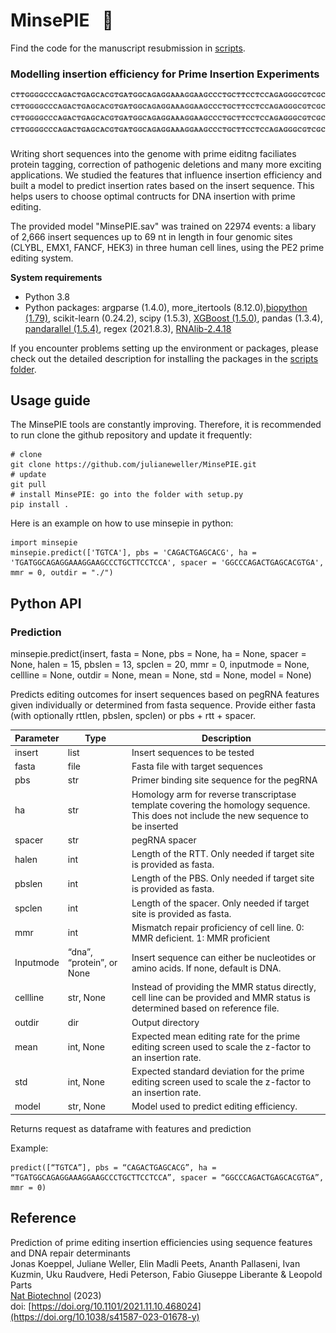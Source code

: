# MinsePIE  &nbsp; :pie:
Find the code for the manuscript resubmission in [scripts](https://github.com/julianeweller/MinsePIE/blob/main/scripts/modelling.py).

### Modelling insertion efficiency for Prime Insertion Experiments

![Alt Text](img/minsepie_animation.gif)
</br></br>
Writing short sequences into the genome with prime eiditng  faciliates protein tagging, correction of pathogenic deletions and many more exciting applications. We studied the features that influence insertion efficiency and built a model to predict insertion rates based on the insert sequence. This helps users to choose optimal contructs for DNA insertion with prime editing. 

The provided model "MinsePIE.sav" was trained on 22974 events: a libary of 2,666 insert sequences up to 69 nt in length in four genomic sites (CLYBL, EMX1, FANCF, HEK3) in three human cell lines, using the PE2 prime editing system.

**System requirements**

- Python 3.8
- Python packages: argparse (1.4.0), more_itertools (8.12.0),[biopython (1.79)](https://biopython.org/wiki/Download), scikit-learn (0.24.2), scipy (1.5.3), [XGBoost (1.5.0)](https://xgboost.readthedocs.io/en/latest/install.html), pandas (1.3.4), [pandarallel (1.5.4)](https://github.com/nalepae/pandarallel), regex (2021.8.3), [RNAlib-2.4.18](https://www.tbi.univie.ac.at/RNA/ViennaRNA/doc/html/examples_python.html)


If you encounter problems setting up the environment or packages, please check out the detailed description for installing the packages in the [scripts folder](https://github.com/julianeweller/MinsePIE/tree/main/scripts).

## Usage guide

The MinsePIE tools are constantly improving. Therefore, it is recommended to run clone the github repository and update it frequently:

```
# clone
git clone https://github.com/julianeweller/MinsePIE.git
# update
git pull
# install MinsePIE: go into the folder with setup.py
pip install .

```

Here is an example on how to use minsepie in python:
```
import minsepie
minsepie.predict(['TGTCA'], pbs = 'CAGACTGAGCACG', ha = 'TGATGGCAGAGGAAAGGAAGCCCTGCTTCCTCCA', spacer = 'GGCCCAGACTGAGCACGTGA', mmr = 0, outdir = "./")

```

## Python API
### Prediction
minsepie.predict(insert, fasta = None, pbs = None, ha = None, spacer = None,  halen = 15, pbslen = 13, spclen = 20, mmr = 0, inputmode = None, cellline = None, outdir = None, mean = None, std = None, model = None)

Predicts editing outcomes for insert sequences based on pegRNA features given individually or determined from fasta sequence. Provide either fasta (with optionally rttlen, pbslen, spclen) or pbs + rtt + spacer. 


| Parameter | Type | Description |
| ------------- | ------------- | ------------- |
| insert  | list  | Insert sequences to be tested|
| fasta  | file  | Fasta file with target sequences|
| pbs  | str  | Primer binding site sequence for the pegRNA|
| ha  | str  | Homology arm for reverse transcriptase template covering the homology sequence. This does not include the new sequence to be inserted|
| spacer  | str  | pegRNA spacer|
| halen | int |Length of the RTT. Only needed if target site is provided as fasta. |
| pbslen | int |Length of the PBS. Only needed if target site is provided as fasta. |
| spclen | int | Length of the spacer. Only needed if target site is provided as fasta.|
| mmr | int | Mismatch repair proficiency of cell line. 0: MMR deficient. 1: MMR proficient|
|Inputmode |“dna”, “protein”, or None|Insert sequence can either be nucleotides or amino acids. If none, default is DNA. |
|cellline| str, None |Instead of providing the MMR status directly, cell line can be provided and MMR status is determined based on reference file.|
|outdir|dir|Output directory|
|mean|int, None| Expected mean editing rate for the prime editing screen used to scale the z-factor to an insertion rate.|
|std| int, None|Expected standard deviation for the prime editing screen used to scale the z-factor to an insertion rate.
|model|str, None| Model used to predict editing efficiency.


Returns request as	dataframe with features and prediction

Example:
```
predict([“TGTCA”], pbs = “CAGACTGAGCACG”, ha = “TGATGGCAGAGGAAAGGAAGCCCTGCTTCCTCCA”, spacer = “GGCCCAGACTGAGCACGTGA”, mmr = 0)
```



## Reference

Prediction of prime editing insertion efficiencies using sequence features and DNA repair determinants </br>
Jonas Koeppel, Juliane Weller, Elin Madli Peets, Ananth Pallaseni, Ivan Kuzmin, Uku Raudvere, Hedi Peterson, Fabio Giuseppe Liberante & Leopold Parts </br>
[Nat Biotechnol](https://www.biorxiv.org/content/10.1101/2021.11.10.468024v1) (2023)</br>
doi: [https://doi.org/10.1101/2021.11.10.468024](https://doi.org/10.1038/s41587-023-01678-y)
